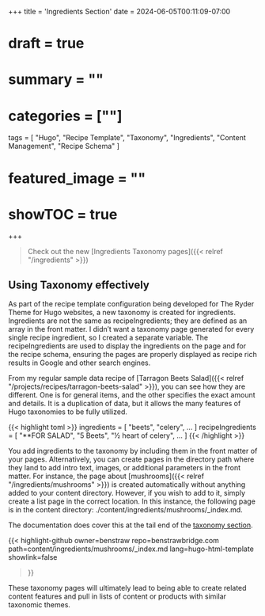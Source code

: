 +++
title = 'Ingredients Section'
date = 2024-06-05T00:11:09-07:00
# draft = true
# summary = ""
# categories = [""]
tags = [
  "Hugo",
  "Recipe Template",
  "Taxonomy",
  "Ingredients",
  "Content Management",
  "Recipe Schema"
]
# featured_image = ""
# showTOC = true
+++

> Check out the new [Ingredients Taxonomy pages]({{< relref "/ingredients" >}})

## Using Taxonomy effectively

As part of the recipe template configuration being developed for The Ryder Theme for Hugo websites, a new taxonomy is created for ingredients. Ingredients are not the same as recipeIngredients; they are defined as an array in the front matter. I didn’t want a taxonomy page generated for every single recipe ingredient, so I created a separate variable. The recipeIngredients are used to display the ingredients on the page and for the recipe schema, ensuring the pages are properly displayed as recipe rich results in Google and other search engines.

<!--more-->

From my regular sample data recipe of [Tarragon Beets Salad]({{< relref "/projects/recipes/tarragon-beets-salad" >}}), you can see how they are different. One is for general items, and the other specifies the exact amount and details. It is a duplication of data, but it allows the many features of Hugo taxonomies to be fully utilized.

{{< highlight toml >}}
ingredients = [
  "beets",
  "celery",
  ...
]
recipeIngredients = [
  "**FOR SALAD",
  "5 Beets",
  "½ heart of celery",
  ...
]
{{< /highlight >}}

You add ingredients to the taxonomy by including them in the front matter of your pages. Alternatively, you can create pages in the directory path where they land to add intro text, images, or additional parameters in the front matter. For instance, the page about [mushrooms]({{< relref "/ingredients/mushrooms" >}}) is created automatically without anything added to your content directory. However, if you wish to add to it, simply create a list page in the correct location. In this instance, the following page is in the content directory: ./content/ingredients/mushrooms/_index.md.

The documentation does cover this at the tail end of the [taxonomy section](https://gohugo.io/content-management/taxonomies/#add-custom-metadata-to-a-taxonomy-or-term).

{{< highlight-github
      owner=benstraw
      repo=benstrawbridge.com
      path=content/ingredients/mushrooms/_index.md
      lang=hugo-html-template
      showlink=false
>}}

These taxonomy pages will ultimately lead to being able to create related content features and pull in lists of content or products with similar taxonomic themes.

